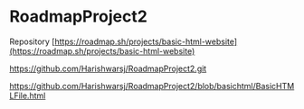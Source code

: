 # RoadmapProject2
Repository 
[https://roadmap.sh/projects/basic-html-website](https://roadmap.sh/projects/basic-html-website)

https://github.com/Harishwarsj/RoadmapProject2.git

https://github.com/Harishwarsj/RoadmapProject2/blob/basichtml/BasicHTMLFile.html
